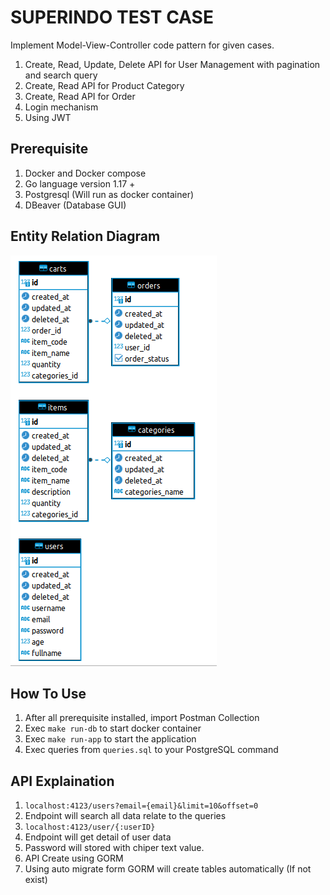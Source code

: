 # SUPERINDO TEST CASE

Implement Model-View-Controller code pattern for given cases.
1. Create, Read, Update, Delete API for User Management with pagination and search query
2. Create, Read API for Product Category
3. Create, Read API for Order
4. Login mechanism
5. Using JWT

## Prerequisite
1. Docker and Docker compose
2. Go language version 1.17 +
3. Postgresql (Will run as docker container)
4. DBeaver (Database GUI)

## Entity Relation Diagram 
![image](db-design.png)

## How To Use
1. After all prerequisite installed, import Postman Collection
2. Exec ```make run-db``` to start docker container
3. Exec ```make run-app``` to start the application
4. Exec queries from ```queries.sql``` to your PostgreSQL command

## API Explaination
1. ```localhost:4123/users?email={email}&limit=10&offset=0``` 
2. Endpoint will search all data relate to the queries
3. ```localhost:4123/user/{:userID}```
4. Endpoint will get detail of user data
5. Password will stored with chiper text value.
6. API Create using GORM
7. Using auto migrate form GORM will create tables automatically (If not exist)